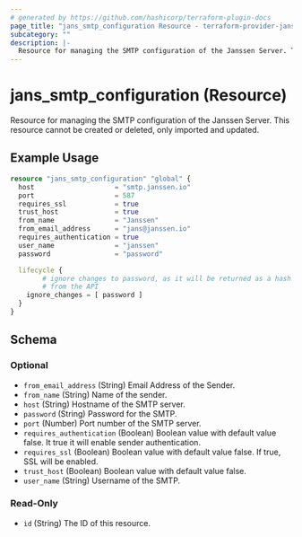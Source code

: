 ```yaml
---
# generated by https://github.com/hashicorp/terraform-plugin-docs
page_title: "jans_smtp_configuration Resource - terraform-provider-jans"
subcategory: ""
description: |-
  Resource for managing the SMTP configuration of the Janssen Server. This resource cannot be created or deleted, only imported and updated.
---
```


# jans_smtp_configuration (Resource)

Resource for managing the SMTP configuration of the Janssen Server. This resource cannot be created or deleted, only imported and updated.

## Example Usage

```terraform
resource "jans_smtp_configuration" "global" {
  host                    = "smtp.janssen.io"
  port                    = 587
  requires_ssl            = true
  trust_host              = true
  from_name               = "Janssen"
  from_email_address      = "jans@janssen.io"
  requires_authentication = true
  user_name               = "janssen"
  password                = "password"

  lifecycle {
		# ignore changes to password, as it will be returned as a hash
		# from the API
    ignore_changes = [ password ]
  }
}
```

<!-- schema generated by tfplugindocs -->
## Schema

### Optional

- `from_email_address` (String) Email Address of the Sender.
- `from_name` (String) Name of the sender.
- `host` (String) Hostname of the SMTP server.
- `password` (String) Password for the SMTP.
- `port` (Number) Port number of the SMTP server.
- `requires_authentication` (Boolean) Boolean value with default value false. It true it will enable sender authentication.
- `requires_ssl` (Boolean) Boolean value with default value false. If true, SSL will be enabled.
- `trust_host` (Boolean) Boolean value with default value false.
- `user_name` (String) Username of the SMTP.

### Read-Only

- `id` (String) The ID of this resource.



